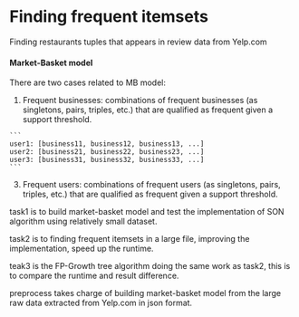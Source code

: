 # Finding frequent itemsets
Finding restaurants tuples that appears in review data from Yelp.com

#### Market-Basket model
There are two cases related to MB model:
  1. Frequent businesses: combinations of frequent businesses (as singletons, pairs, triples, etc.) that are qualified as frequent given a support threshold.
    
    ```
    user1: [business11, business12, business13, ...]
    user2: [business21, business22, business23, ...]
    user3: [business31, business32, business33, ...]
    ```
  3. Frequent users: combinations of frequent users (as singletons, pairs, triples, etc.) that are qualified as frequent given a support threshold.

task1 is to build market-basket model and test the implementation of SON algorithm using relatively small dataset.

task2 is to finding frequent itemsets in a large file, improving the implementation, speed up the runtime.

teak3 is the FP-Growth tree algorithm doing the same work as task2, this is to compare the runtime and result difference. 

preprocess takes charge of building market-basket model from the large raw data extracted from Yelp.com in json format.
